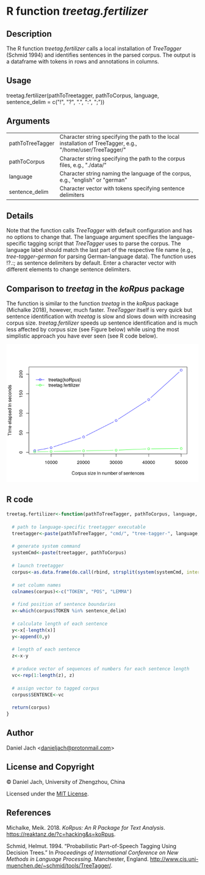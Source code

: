 R function *treetag.fertilizer*
================

Description
-----------

The R function *treetag.fertilizer* calls a local installation of *TreeTagger* (Schmid 1994) and identifies sentences in the parsed corpus. The output is a dataframe with tokens in rows and annotations in columns.

Usage
-----

treetag.fertilizer(pathToTreetagger, pathToCorpus, language, sentence\_delim = c("!", "?", ".", ":", ";"))

Arguments
---------

<table>
<colgroup>
<col width="9%" />
<col width="90%" />
</colgroup>
<tbody>
<tr class="odd">
<td>pathToTreeTagger</td>
<td>Character string specifying the path to the local installation of TreeTagger, e.g., &quot;/home/user/TreeTagger/&quot;</td>
</tr>
<tr class="even">
<td>pathToCorpus</td>
<td>Character string specifying the path to the corpus files, e.g., &quot;./data/&quot;</td>
</tr>
<tr class="odd">
<td>language</td>
<td>Character string naming the language of the corpus, e.g., &quot;english&quot; or &quot;german&quot;</td>
</tr>
<tr class="even">
<td>sentence_delim</td>
<td>Character vector with tokens specifying sentence delimiters</td>
</tr>
</tbody>
</table>

Details
-------

Note that the function calls *TreeTagger* with default configuration and has no options to change that. The language argument specifies the language-specific tagging script that *TreeTagger* uses to parse the corpus. The language label should match the last part of the respective file name (e.g., *tree-tagger-german* for parsing German-language data). The function uses !?.:; as sentence delimiters by default. Enter a character vector with different elements to change sentence delimiters.

Comparison to *treetag* in the *koRpus* package
-----------------------------------------------

The function is similar to the function *treetag* in the *koRpus* package (Michalke 2018), however, much faster. *TreeTagger* itself is very quick but sentence identification with *treetag* is slow and slows down with increasing corpus size. *treetag.fertilizer* speeds up sentence identification and is much less affected by corpus size (see Figure below) while using the most simplistic approach you have ever seen (see R code below).

![](README_files/figure-markdown_github/plot-1.png)

R code
------

``` r
treetag.fertilizer<-function(pathToTreeTagger, pathToCorpus, language, sentence_delim = c("!", "?", ".", ":", ";")){
  
  # path to language-specific treetagger executable
  treetagger<-paste(pathToTreeTagger, "cmd/", "tree-tagger-", language, sep = "") 
  
  # generate system command
  systemCmd<-paste(treetagger, pathToCorpus) 
  
  # launch treetagger 
  corpus<-as.data.frame(do.call(rbind, strsplit(system(systemCmd, intern = TRUE), "\t")), stringsAsFactors = FALSE) 
  
  # set column names
  colnames(corpus)<-c("TOKEN", "POS", "LEMMA") 
  
  # find position of sentence boundaries
  x<-which(corpus$TOKEN %in% sentence_delim) 
  
  # calculate length of each sentence
  y<-x[-length(x)] 
  y<-append(0,y)
  
  # length of each sentence
  z<-x-y
  
  # produce vector of sequences of numbers for each sentence length
  vc<-rep(1:length(z), z) 
  
  # assign vector to tagged corpus
  corpus$SENTENCE<-vc 
  
  return(corpus)
}
```

Author
------

Daniel Jach &lt;danieljach@protonmail.com&gt;

License and Copyright
---------------------

© Daniel Jach, University of Zhengzhou, China

Licensed under the [MIT License](LICENSE).

References
----------

Michalke, Meik. 2018. *KoRpus: An R Package for Text Analysis*. <https://reaktanz.de/?c=hacking&s=koRpus>.

Schmid, Helmut. 1994. “Probabilistic Part-of-Speech Tagging Using Decision Trees.” In *Proceedings of International Conference on New Methods in Language Processing*. Manchester, England. <http://www.cis.uni-muenchen.de/~schmid/tools/TreeTagger/>.
